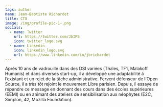 ```yaml
---
tags: author
name: Jean-Baptiste Richardet
title: CTO
image: /img/profile-pic-1-.png
socials:
  - name: Twitter
    url: https://twitter.com/JbIPS
    icon: twitter_logo.svg
  - name: Linkedin
    icon: linkedin_logo.svg
    url: https://www.linkedin.com/in/jbrichardet
---
```

Après 10 ans de vadrouille dans des DSI variées (Thales, TF1, Malakoff Humanis) et dans diverses start-up, il a développé une adaptabilité à l’existant et un rejet de la tâche administrative. Fervent défenseur de l'Open Source, il a très tôt rejoint le mouvement Libre parisien. Depuis, il essaye de répandre ce message en donnant des cours dans des écoles supérieures (EEMI) ou en animant des ateliers de sensibilisation aux néophytes (E2C, Simplon, 42, Mozilla Foundation).
